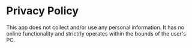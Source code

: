 # Privacy Policy

This app does not collect and/or use any personal information. It has no online functionality and strictrly operates within the bounds of the user's PC.
